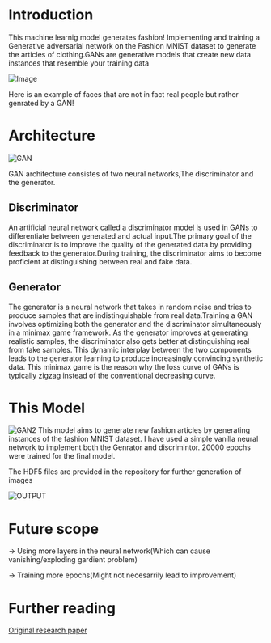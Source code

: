 # Introduction
This machine learnig model generates fashion! Implementing and training a Generative adversarial network on the Fashion MNIST dataset to generate the articles of clothing.GANs are generative models that create new data instances that resemble your training data

![Image](https://miro.medium.com/v2/resize:fit:1400/1*s1P6dOC7YWqQnV-7QENVfg.png)

Here is an example of faces that are not in fact real people but rather genrated by a GAN!


# Architecture
![GAN](https://i0.wp.com/semiengineering.com/wp-content/uploads/nn3.png?fit=756%2C558&ssl=1)

GAN architecture consistes of two neural networks,The discriminator and the generator.

## Discriminator
An artificial neural network called a discriminator model is used in GANs to differentiate between generated and actual input.The primary goal of the discriminator is to improve the quality of the generated data by providing feedback to the generator.During training, the discriminator aims to become proficient at distinguishing between real and fake data.

## Generator
The generator is a neural network that takes in random noise and tries to produce samples that are indistinguishable from real data.Training a GAN involves optimizing both the generator and the discriminator simultaneously in a minimax game framework. As the generator improves at generating realistic samples, the discriminator also gets better at distinguishing real from fake samples. This dynamic interplay between the two components leads to the generator learning to produce increasingly convincing synthetic data.
This minimax game is the reason why the loss curve of GANs is typically zigzag instead of the conventional decreasing curve.

# This Model
![GAN2](https://s3.amazonaws.com/kajabi-storefronts-production/blogs/12746/images/iAOOdduQyCICwiv31aHa_dcgan.png)
This model aims to generate new fashion articles by generating instances of the fashion MNIST dataset. I have used a simple vanilla neural network to implement both the Genrator and discrimintor. 20000 epochs were trained for the final model.

The HDF5 files are provided in the repository for further generation of images

![OUTPUT](https://www.innodeed.com/wp-content/uploads/2022/09/code-output4-328x231.png)

# Future scope
-> Using more layers in the neural network(Which can cause vanishing/exploding gardient problem)

-> Training more epochs(Might not necesarrily lead to improvement)

# Further reading
[Original research paper](https://arxiv.org/abs/1406.2661)
